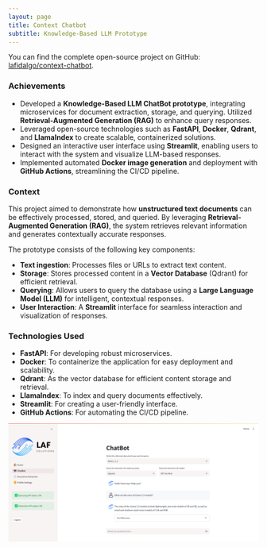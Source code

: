 ```yaml
---
layout: page
title: Context Chatbot
subtitle: Knowledge-Based LLM Prototype
---
```


You can find the complete open-source project on GitHub: [lafidalgo/context-chatbot](https://github.com/lafidalgo/context-chatbot).

### Achievements

- Developed a **Knowledge-Based LLM ChatBot prototype**, integrating microservices for document extraction, storage, and querying. Utilized **Retrieval-Augmented Generation (RAG)** to enhance query responses.
- Leveraged open-source technologies such as **FastAPI**, **Docker**, **Qdrant**, and **LlamaIndex** to create scalable, containerized solutions.
- Designed an interactive user interface using **Streamlit**, enabling users to interact with the system and visualize LLM-based responses.
- Implemented automated **Docker image generation** and deployment with **GitHub Actions**, streamlining the CI/CD pipeline.

### Context

This project aimed to demonstrate how **unstructured text documents** can be effectively processed, stored, and queried. By leveraging **Retrieval-Augmented Generation (RAG)**, the system retrieves relevant information and generates contextually accurate responses.

The prototype consists of the following key components:
- **Text ingestion**: Processes files or URLs to extract text content.
- **Storage**: Stores processed content in a **Vector Database** (Qdrant) for efficient retrieval.
- **Querying**: Allows users to query the database using a **Large Language Model (LLM)** for intelligent, contextual responses.
- **User Interaction**: A **Streamlit** interface for seamless interaction and visualization of responses.

### Technologies Used

- **FastAPI**: For developing robust microservices.
- **Docker**: To containerize the application for easy deployment and scalability.
- **Qdrant**: As the vector database for efficient content storage and retrieval.
- **LlamaIndex**: To index and query documents effectively.
- **Streamlit**: For creating a user-friendly interface.
- **GitHub Actions**: For automating the CI/CD pipeline.

![Chatbot](assets/context-chatbot/chatbot.png)
